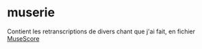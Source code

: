 # muserie

Contient les retranscriptions de divers chant que j'ai fait, en fichier [MuseScore](https://en.wikipedia.org/wiki/MuseScore)